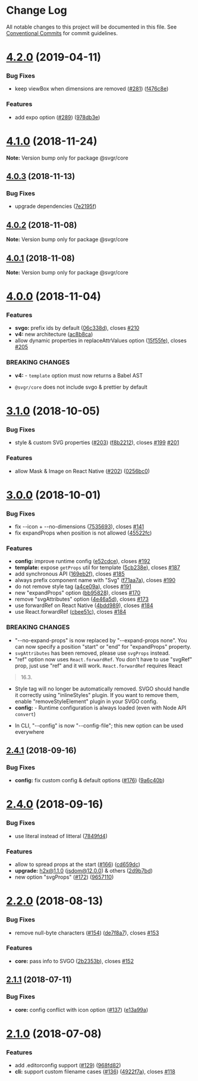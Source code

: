 # Change Log

All notable changes to this project will be documented in this file.
See [Conventional Commits](https://conventionalcommits.org) for commit guidelines.

# [4.2.0](https://github.com/smooth-code/svgr/tree/master/packages/core/compare/v4.1.0...v4.2.0) (2019-04-11)


### Bug Fixes

* keep viewBox when dimensions are removed ([#281](https://github.com/smooth-code/svgr/tree/master/packages/core/issues/281)) ([f476c8e](https://github.com/smooth-code/svgr/tree/master/packages/core/commit/f476c8e))


### Features

* add expo option ([#289](https://github.com/smooth-code/svgr/tree/master/packages/core/issues/289)) ([978db3e](https://github.com/smooth-code/svgr/tree/master/packages/core/commit/978db3e))





# [4.1.0](https://github.com/smooth-code/svgr/compare/v4.0.4...v4.1.0) (2018-11-24)

**Note:** Version bump only for package @svgr/core





## [4.0.3](https://github.com/smooth-code/svgr/compare/v4.0.2...v4.0.3) (2018-11-13)


### Bug Fixes

* upgrade dependencies ([7e2195f](https://github.com/smooth-code/svgr/commit/7e2195f))





## [4.0.2](https://github.com/smooth-code/svgr/compare/v4.0.1...v4.0.2) (2018-11-08)

**Note:** Version bump only for package @svgr/core





## [4.0.1](https://github.com/smooth-code/svgr/compare/v4.0.0...v4.0.1) (2018-11-08)

**Note:** Version bump only for package @svgr/core





# [4.0.0](https://github.com/smooth-code/svgr/compare/v3.1.0...v4.0.0) (2018-11-04)


### Features

* **svgo:** prefix ids by default ([06c338d](https://github.com/smooth-code/svgr/commit/06c338d)), closes [#210](https://github.com/smooth-code/svgr/issues/210)
* **v4:** new architecture ([ac8b8ca](https://github.com/smooth-code/svgr/commit/ac8b8ca))
* allow dynamic properties in replaceAttrValues option ([15f55fe](https://github.com/smooth-code/svgr/commit/15f55fe)), closes [#205](https://github.com/smooth-code/svgr/issues/205)


### BREAKING CHANGES

* **v4:** - `template` option must now returns a Babel AST
- `@svgr/core` does not include svgo & prettier by default





# [3.1.0](https://github.com/smooth-code/svgr/compare/v3.0.0...v3.1.0) (2018-10-05)


### Bug Fixes

* style & custom SVG properties ([#203](https://github.com/smooth-code/svgr/issues/203)) ([f8b2212](https://github.com/smooth-code/svgr/commit/f8b2212)), closes [#199](https://github.com/smooth-code/svgr/issues/199) [#201](https://github.com/smooth-code/svgr/issues/201)


### Features

* allow Mask & Image on React Native ([#202](https://github.com/smooth-code/svgr/issues/202)) ([0256bc0](https://github.com/smooth-code/svgr/commit/0256bc0))





<a name="3.0.0"></a>
# [3.0.0](https://github.com/smooth-code/svgr/compare/v2.4.1...v3.0.0) (2018-10-01)


### Bug Fixes

* fix --icon + --no-dimensions ([7535693](https://github.com/smooth-code/svgr/commit/7535693)), closes [#141](https://github.com/smooth-code/svgr/issues/141)
* fix expandProps when position is not allowed ([45522fc](https://github.com/smooth-code/svgr/commit/45522fc))


### Features

* **config:** improve runtime config ([e52cdce](https://github.com/smooth-code/svgr/commit/e52cdce)), closes [#192](https://github.com/smooth-code/svgr/issues/192)
* **template:** expose `getProps` util for template ([5cb238e](https://github.com/smooth-code/svgr/commit/5cb238e)), closes [#187](https://github.com/smooth-code/svgr/issues/187)
* add synchronous API ([169eb2f](https://github.com/smooth-code/svgr/commit/169eb2f)), closes [#185](https://github.com/smooth-code/svgr/issues/185)
* always prefix component name with "Svg" ([f71aa7a](https://github.com/smooth-code/svgr/commit/f71aa7a)), closes [#190](https://github.com/smooth-code/svgr/issues/190)
* do not remove style tag ([a4ce09a](https://github.com/smooth-code/svgr/commit/a4ce09a)), closes [#191](https://github.com/smooth-code/svgr/issues/191)
* new "expandProps" option ([bb95828](https://github.com/smooth-code/svgr/commit/bb95828)), closes [#170](https://github.com/smooth-code/svgr/issues/170)
* remove "svgAttributes" option ([4e46a5d](https://github.com/smooth-code/svgr/commit/4e46a5d)), closes [#173](https://github.com/smooth-code/svgr/issues/173)
* use forwardRef on React Native ([4bdd989](https://github.com/smooth-code/svgr/commit/4bdd989)), closes [#184](https://github.com/smooth-code/svgr/issues/184)
* use React.forwardRef ([cbee51c](https://github.com/smooth-code/svgr/commit/cbee51c)), closes [#184](https://github.com/smooth-code/svgr/issues/184)


### BREAKING CHANGES

* "--no-expand-props" is now replaced by "--expand-props none". You can now specify a position "start" or "end" for "expandProps"
property.
* `svgAttributes` has been removed, please use `svgProps` instead.
* "ref" option now uses `React.forwardRef`. You don't have to use "svgRef"
prop, just use "ref" and it will work. `React.forwardRef` requires React
> 16.3.
* Style tag will no longer be automatically removed. SVGO should handle it
correctly using "inlineStyles" plugin. If you want to remove them,
enable "removeStyleElement" plugin in your SVGO config.
* **config:** - Runtime configuration is always loaded (even with Node API `convert`)
- In CLI, "--config" is now "--config-file"; this new option can be used
everywhere





<a name="2.4.1"></a>
## [2.4.1](https://github.com/smooth-code/svgr/compare/v2.4.0...v2.4.1) (2018-09-16)


### Bug Fixes

* **config:** fix custom config & default options ([#176](https://github.com/smooth-code/svgr/issues/176)) ([9a6c40b](https://github.com/smooth-code/svgr/commit/9a6c40b))





<a name="2.4.0"></a>
# [2.4.0](https://github.com/smooth-code/svgr/compare/v2.3.0...v2.4.0) (2018-09-16)


### Bug Fixes

* use literal instead of litteral ([7849fd4](https://github.com/smooth-code/svgr/commit/7849fd4))


### Features

* allow to spread props at the start ([#166](https://github.com/smooth-code/svgr/issues/166)) ([cd659dc](https://github.com/smooth-code/svgr/commit/cd659dc))
* **upgrade:** h2x@1.1.0 (jsdom@12.0.0) & others ([2d9b7bd](https://github.com/smooth-code/svgr/commit/2d9b7bd))
* new option "svgProps" ([#172](https://github.com/smooth-code/svgr/issues/172)) ([9657110](https://github.com/smooth-code/svgr/commit/9657110))





<a name="2.2.0"></a>
# [2.2.0](https://github.com/smooth-code/svgr/compare/v2.1.1...v2.2.0) (2018-08-13)


### Bug Fixes

* remove null-byte characters ([#154](https://github.com/smooth-code/svgr/issues/154)) ([de7f8a7](https://github.com/smooth-code/svgr/commit/de7f8a7)), closes [#153](https://github.com/smooth-code/svgr/issues/153)


### Features

* **core:** pass info to SVGO ([2b2353b](https://github.com/smooth-code/svgr/commit/2b2353b)), closes [#152](https://github.com/smooth-code/svgr/issues/152)





<a name="2.1.1"></a>
## [2.1.1](https://github.com/smooth-code/svgr/compare/v2.1.0...v2.1.1) (2018-07-11)


### Bug Fixes

* **core:** config conflict with icon option ([#137](https://github.com/smooth-code/svgr/issues/137)) ([e13a99a](https://github.com/smooth-code/svgr/commit/e13a99a))




<a name="2.1.0"></a>
# [2.1.0](https://github.com/smooth-code/svgr/compare/v2.0.0...v2.1.0) (2018-07-08)


### Features

* add .editorconfig support ([#129](https://github.com/smooth-code/svgr/issues/129)) ([968fd82](https://github.com/smooth-code/svgr/commit/968fd82))
* **cli:** support custom filename cases ([#136](https://github.com/smooth-code/svgr/issues/136)) ([4922f7a](https://github.com/smooth-code/svgr/commit/4922f7a)), closes [#118](https://github.com/smooth-code/svgr/issues/118)
